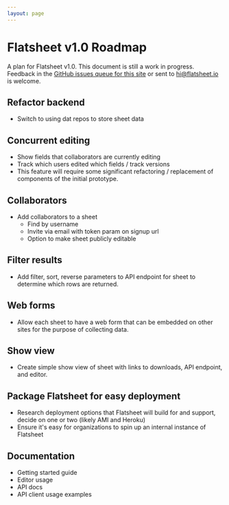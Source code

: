 ```yaml
---
layout: page
---
```


# Flatsheet v1.0 Roadmap
A plan for Flatsheet v1.0. This document is still a work in progress. Feedback in the [GitHub issues queue for this site](https://github.com/flatsheet/flatsheet.github.io/issues) or sent to hi@flatsheet.io is welcome. 

## Refactor backend
- Switch to using dat repos to store sheet data

## Concurrent editing
- Show fields that collaborators are currently editing
- Track which users edited which fields / track versions
- This feature will require some significant refactoring / replacement of components of the initial prototype.

## Collaborators
- Add collaborators to a sheet
  - Find by username
  - Invite via email with token param on signup url
  - Option to make sheet publicly editable

## Filter results
- Add filter, sort, reverse parameters to API endpoint for sheet to determine which rows are returned.

## Web forms
- Allow each sheet to have a web form that can be embedded on other sites for the purpose of collecting data.

## Show view
- Create simple show view of sheet with links to downloads, API endpoint, and editor.

## Package Flatsheet for easy deployment
- Research deployment options that Flatsheet will build for and support, decide on one or two (likely AMI and Heroku)
- Ensure it's easy for organizations to spin up an internal instance of Flatsheet

## Documentation
- Getting started guide
- Editor usage
- API docs
- API client usage examples